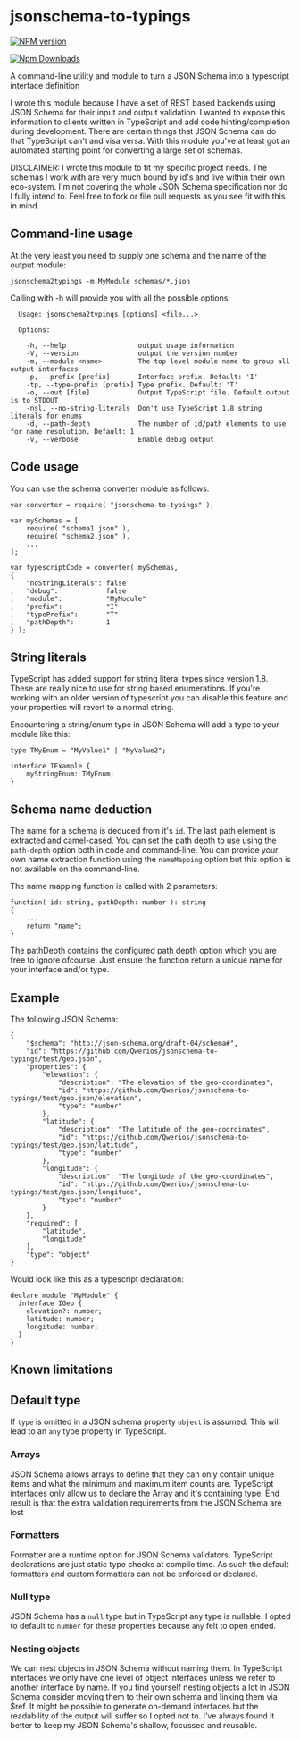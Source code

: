 # jsonschema-to-typings
[![NPM version](https://badge.fury.io/js/jsonschema-to-typings.png)](http://badge.fury.io/js/jsonschema-to-typings)

[![Npm Downloads](https://nodei.co/npm/jsonschema-to-typings.png?downloads=true&stars=true)](https://nodei.co/npm/jsonschema-to-typings.png?downloads=true&stars=true)

A command-line utility and module to turn a JSON Schema into a typescript interface definition

I wrote this module because I have a set of REST based backends using JSON Schema for their input and output validation.
I wanted to expose this information to clients written in TypeScript and add code hinting/completion during development.
There are certain things that JSON Schema can do that TypeScript can't and visa versa.
With this module you've at least got an automated starting point for converting a large set of schemas.

DISCLAIMER: I wrote this module to fit my specific project needs.
The schemas I work with are very much bound by id's and live within their own eco-system.
I'm not covering the whole JSON Schema specification nor do I fully intend to.
Feel free to fork or file pull requests as you see fit with this in mind.

## Command-line usage
At the very least you need to supply one schema and the name of the output module:
```
jsonschema2typings -m MyModule schemas/*.json
```

Calling with -h will provide you with all the possible options:
```
  Usage: jsonschema2typings [options] <file...>

  Options:

    -h, --help                  output usage information
    -V, --version               output the version number
    -m, --module <name>         The top level module name to group all output interfaces
    -p, --prefix [prefix]       Interface prefix. Default: 'I'
    -tp, --type-prefix [prefix] Type prefix. Default: 'T'
    -o, --out [file]            Output TypeScript file. Default output is to STDOUT
    -nsl, --no-string-literals  Don't use TypeScript 1.8 string literals for enums
    -d, --path-depth            The number of id/path elements to use for name resolution. Default: 1
    -v, --verbose               Enable debug output
```

## Code usage
You can use the schema converter module as follows:

```
var converter = require( "jsonschema-to-typings" );

var mySchemas = [
    require( "schema1.json" ),
    require( "schema2.json" ),
    ...
];

var typescriptCode = converter( mySchemas,
{
    "noStringLiterals": false
,   "debug":            false
,   "module":           "MyModule"
,   "prefix":           "I"
,   "typePrefix":       "T"
,   "pathDepth":        1
} );
```

## String literals
TypeScript has added support for string literal types since version 1.8. These are really nice to use for string based enumerations.
If you're working with an older version of typescript you can disable this feature and your properties will revert to a normal string.

Encountering a string/enum type in JSON Schema will add a type to your module like this:
```
type TMyEnum = "MyValue1" | "MyValue2";

interface IExample {
    myStringEnum: TMyEnum;
}
```

## Schema name deduction
The name for a schema is deduced from it's `id`. The last path element is extracted and camel-cased.
You can set the path depth to use using the `path-depth` option both in code and command-line.
You can provide your own name extraction function using the `nameMapping` option but this option is not available on the command-line.

The name mapping function is called with 2 parameters:
```
function( id: string, pathDepth: number ): string
{
    ...
    return "name";
}
```
The pathDepth contains the configured path depth option which you are free to ignore ofcourse.
Just ensure the function return a unique name for your interface and/or type.

## Example
The following JSON Schema:
```
{
    "$schema": "http://json-schema.org/draft-04/schema#",
    "id": "https://github.com/Qwerios/jsonschema-to-typings/test/geo.json",
    "properties": {
        "elevation": {
            "description": "The elevation of the geo-coordinates",
            "id": "https://github.com/Qwerios/jsonschema-to-typings/test/geo.json/elevation",
            "type": "number"
        },
        "latitude": {
            "description": "The latitude of the geo-coordinates",
            "id": "https://github.com/Qwerios/jsonschema-to-typings/test/geo.json/latitude",
            "type": "number"
        },
        "longitude": {
            "description": "The longitude of the geo-coordinates",
            "id": "https://github.com/Qwerios/jsonschema-to-typings/test/geo.json/longitude",
            "type": "number"
        }
    },
    "required": [
        "latitude",
        "longitude"
    ],
    "type": "object"
}
```

Would look like this as a typescript declaration:
```
declare module "MyModule" {
  interface IGeo {
    elevation?: number;
    latitude: number;
    longitude: number;
  }
}
```

## Known limitations
## Default type
If `type` is omitted in a JSON schema property `object` is assumed. This will lead to an `any` type property in TypeScript.

### Arrays
JSON Schema allows arrays to define that they can only contain unique items and what the minimum and maximum item counts are.
TypeScript interfaces only allow us to declare the Array and it's containing type.
End result is that the extra validation requirements from the JSON Schema are lost

### Formatters
Formatter are a runtime option for JSON Schema validators. TypeScript declarations are just static type checks at compile time.
As such the default formatters and custom formatters can not be enforced or declared.

### Null type
JSON Schema has a `null` type but in TypeScript any type is nullable.
I opted to default to `number` for these properties because `any` felt to open ended.

### Nesting objects
We can nest objects in JSON Schema without naming them.
In TypeScript interfaces we only have one level of object interfaces unless we refer to another interface by name.
If you find yourself nesting objects a lot in JSON Schema consider moving them to their own schema and linking them via $ref.
It might be possible to generate on-demand interfaces but the readability of the output will suffer so I opted not to.
I've always found it better to keep my JSON Schema's shallow, focussed and reusable.
